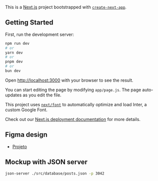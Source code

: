 This is a [Next.js](https://nextjs.org/) project bootstrapped with [`create-next-app`](https://github.com/vercel/next.js/tree/canary/packages/create-next-app).

## Getting Started

First, run the development server:

```bash
npm run dev
# or
yarn dev
# or
pnpm dev
# or
bun dev
```

Open [http://localhost:3000](http://localhost:3000) with your browser to see the result.

You can start editing the page by modifying `app/page.js`. The page auto-updates as you edit the file.

This project uses [`next/font`](https://nextjs.org/docs/basic-features/font-optimization) to automatically optimize and load Inter, a custom Google Font.

Check out our [Next.js deployment documentation](https://nextjs.org/docs/deployment) for more details.

## Figma design

- [Projeto](<https://www.figma.com/design/k2uVg4mzbUmXMwHFQKzfLr/CodeConnect--%7C-Forma%C3%A7%C3%A3o-Next.js-(SSR)?node-id=378-6319&t=inr8XbjZOTkXKpL8-0>)

## Mockup with JSON server

```bash
json-server ./src/database/posts.json -p 3042
```
